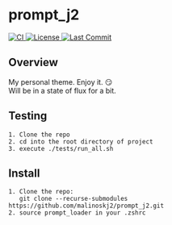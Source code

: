 <p align="left">
  <h1 align="left">prompt_j2</h2>
  
  <a href="https://travis-ci.org/malinoskj2/prompt_j2">
    <img src="https://travis-ci.org/malinoskj2/prompt_j2.svg?branch=master"
      alt="CI" />
  </a>
  <a href="https://github.com/malinoskj2/prompt_j2/blob/master/LICENSE">
      <img src="https://img.shields.io/github/license/malinoskj2/prompt_j2.svg"
        alt="License" />
  </a>
  <a href="https://github.com/malinoskj2/prompt_j2/commits">
    <img src="https://img.shields.io/github/last-commit/malinoskj2/prompt_j2.svg"
      alt="Last Commit" />
  </a>

</p>

## Overview
My personal theme. Enjoy it. :smirk:<br />
Will be in a state of flux for a bit.

## Testing
```
1. Clone the repo
2. cd into the root directory of project 
3. execute ./tests/run_all.sh
```

## Install
```
1. Clone the repo: 
   git clone --recurse-submodules https://github.com/malinoskj2/prompt_j2.git
2. source prompt_loader in your .zshrc
```
